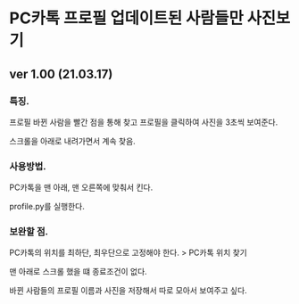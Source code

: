 # PC카톡 프로필 업데이트된 사람들만 사진보기

## ver 1.00 (21.03.17)

### 특징.

프로필 바뀐 사람을 빨간 점을 통해 찾고 프로필을 클릭하여 사진을 3초씩 보여준다.

스크롤을 아래로 내려가면서 계속 찾음.



### 사용방법.

PC카톡을 맨 아래, 맨 오른쪽에 맞춰서 킨다.

profile.py를 실행한다.



### 보완할 점.

PC카톡의 위치를 최하단, 최우단으로 고정해야 한다. > PC카톡 위치 찾기

맨 아래로 스크롤 했을 떄 종료조건이 없다.

바뀐 사람들의 프로필 이름과 사진을 저장해서 따로 모아서 보여주고 싶다.